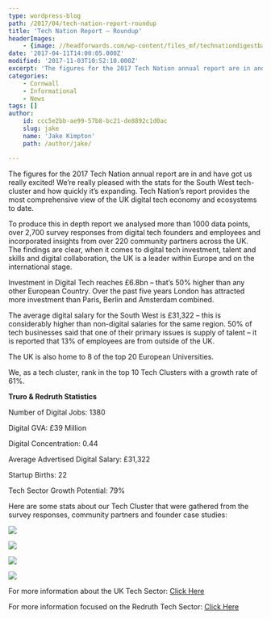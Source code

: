 ```yaml
---
type: wordpress-blog
path: /2017/04/tech-nation-report-roundup
title: 'Tech Nation Report – Roundup'
headerImages:
    - {image: //headforwards.com/wp-content/files_mf/technationdigestbanner.png, text: ""}
date: '2017-04-11T14:00:05.000Z'
modified: '2017-11-03T10:52:10.000Z'
excerpt: 'The figures for the 2017 Tech Nation annual report are in and have got us really excited! We’re really pleased with the stats for the South West tech-cluster and how quickly it’s expanding. Tech Nation’s report provides the most comprehensive view of the UK digital tech economy and ecosystems to date. Investment in Digital Tech reaches …'
categories:
    - Cornwall
    - Informational
    - News
tags: []
author:
    id: ccc5e2bb-ae99-57b8-bc21-de8892c1d0ac
    slug: jake
    name: 'Jake Kimpton'
    path: /author/jake/

---
```

The figures for the 2017 Tech Nation annual report are in and have got us really excited! We’re really pleased with the stats for the South West tech-cluster and how quickly it’s expanding. Tech Nation’s report provides the most comprehensive view of the UK digital tech economy and ecosystems to date.

To produce this in depth report we analysed more than 1000 data points, over 2,700 survey responses from digital tech founders and employees and incorporated insights from over 220 community partners across the UK. The findings are clear, when it comes to digital tech investment, talent and skills and digital collaboration, the UK is a leader within Europe and on the international stage.

Investment in Digital Tech reaches £6.8bn – that’s 50% higher than any other European Country. Over the past five years London has attracted more investment than Paris, Berlin and Amsterdam combined.

The average digital salary for the South West is £31,322 – this is considerably higher than non-digital salaries for the same region. 50% of tech businesses said that one of their primary issues is supply of talent – it is reported that 13% of employees are from outside of the UK.

The UK is also home to 8 of the top 20 European Universities.

We, as a tech cluster, rank in the top 10 Tech Clusters with a growth rate of 61%.

**Truro & Redruth Statistics**

Number of Digital Jobs: 1380

Digital GVA: £39 Million

Digital Concentration: 0.44

Average Advertised Digital Salary: £31,322

Startup Births: 22

Tech Sector Growth Potential: 79%

Here are some stats about our Tech Cluster that were gathered from the survey responses, community partners and founder case studies:

<section class="gallery">

![](//headforwards.com/wp-content/uploads/2017/04/tech-nation-report-sw-stat-snippet-3.jpg)

![](//headforwards.com/wp-content/uploads/2017/04/tech-nation-report-sw-stat-snippet-1.jpg)

![](//headforwards.com/wp-content/uploads/2017/04/tech-nation-report-sw-stat-snippet.jpg)

![](//headforwards.com/wp-content/uploads/2017/04/tech-nation-report-sw-stat-snippet-2.jpg)

</section>

For more information about the UK Tech Sector: [Click Here](http://technation.techcityuk.com/)

For more information focused on the Redruth Tech Sector: [Click Here](http://technation.techcityuk.com/cluster/truro-and-redruth/)
